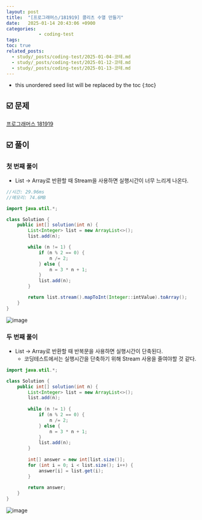 ```yaml
---
layout: post
title:  "[프로그래머스/181919] 콜리츠 수열 만들기"
date:   2025-01-14 20:43:06 +0900
categories: 
            - coding-test
tags:         
toc: true
related_posts:
  - study/_posts/coding-test/2025-01-04-코테.md
  - study/_posts/coding-test/2025-01-12-코테.md
  - study/_posts/coding-test/2025-01-13-코테.md
---
```

* this unordered seed list will be replaced by the toc
{:toc}

## ☑️ 문제

[프로그래머스 181919](https://school.programmers.co.kr/learn/courses/30/lessons/181919)

## ☑️ 풀이

### 첫 번째 풀이

- List → Array로 반환할 때 Stream을 사용하면 실행시간이 너무 느리게 나온다.

```java
//시간: 29.96ms
//메모리: 74.6MB

import java.util.*;

class Solution {
    public int[] solution(int n) {
        List<Integer> list = new ArrayList<>();
        list.add(n);

        while (n != 1) {
            if (n % 2 == 0) {
                n /= 2;
            } else {
                n = 3 * n + 1;
            }
            list.add(n);
        }

        return list.stream().mapToInt(Integer::intValue).toArray();
    }
}
```

![image](https://github.com/user-attachments/assets/28c3e2d5-1b53-4bad-8eb3-220bf1615fb5)


### 두 번째 풀이

- List → Array로 반환할 때 반복문을 사용하면 실행시간이 단축된다.
    - 코딩테스트에서는 실행시간을 단축하기 위해 Stream 사용을 줄여야할 것 같다.

```java
import java.util.*;

class Solution {
    public int[] solution(int n) {
        List<Integer> list = new ArrayList<>();
        list.add(n);
        
        while (n != 1) {
            if (n % 2 == 0) {
                n /= 2;
            } else {
                n = 3 * n + 1;
            }
            list.add(n);
        }
        
        int[] answer = new int[list.size()];
        for (int i = 0; i < list.size(); i++) {
            answer[i] = list.get(i);
        }
        
        return answer;
    }
}
```

![image](https://github.com/user-attachments/assets/e309dbb7-f267-427f-bb1a-3ae3f5d16b45)
